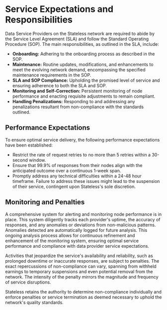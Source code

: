 # Service Expectations and Responsibilities

Data Service Providers on the Stateless network are required to abide by the Service Level Agreement (SLA) and follow the Standard Operating Procedure (SOP). The main responsibilities, as outlined in the SLA, include:

- **Onboarding:** Adhering to the onboarding process as described in the SOP.
- **Maintenance:** Routine updates, modifications, and enhancements to meet the evolving network demand, encompassing the specified maintenance requirements in the SOP.
- **SLA and SOP Compliance:** Upholding the promised level of service and ensuring adherence to both the SLA and SOP.
- **Monitoring and Self-Correction:** Persistent monitoring of node performance and enacting requisite adjustments to remain compliant.
- **Handling Penalizations:** Responding to and addressing any penalizations resultant from non-compliance with the standards outlined.

## Performance Expectations

To ensure optimal service delivery, the following performance expectations have been established:

- Restrict the rate of request retries to no more than 5 retries within a 30-second window.
- Ensure that 99.9% of responses from their nodes align with the anticipated outcome over a continuous 1-week span.
- Promptly address any technical difficulties within a 24-48 hour timeframe. Failure to address these issues might lead to the suspension of their service, contingent upon Stateless's sole discretion.

## Monitoring and Penalties

A comprehensive system for alerting and monitoring node performance is in place. This system diligently tracks each provider's uptime, the accuracy of responses, and any anomalies or deviations from non-malicious patterns. Anomalies detected are automatically logged for future analysis. This ongoing analysis process allows for continuous refinement and enhancement of the monitoring system, ensuring optimal service performance and compliance with data provider service expectations.

Activities that jeopardize the service's availability and reliability, such as prolonged downtime or inaccurate responses, are subject to penalties. The exact repercussions of non-compliance can vary, spanning from withheld earnings to temporary suspensions and even potential removal from the network. The intensity of the penalty mirrors the magnitude and frequency of service disruptions.

Stateless retains the authority to determine non-compliance individually and enforce penalties or service termination as deemed necessary to uphold the network's quality standards.
